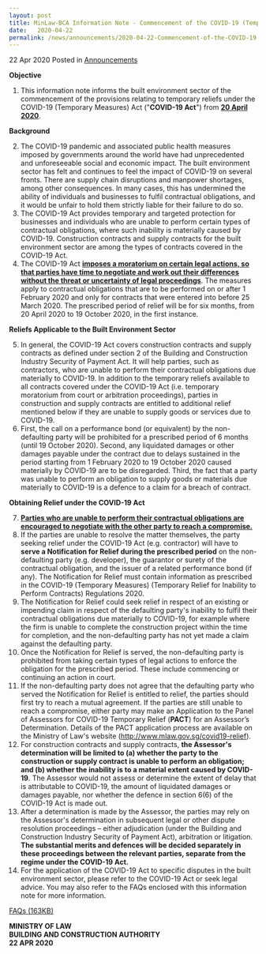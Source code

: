 ```yaml
---
layout: post
title: MinLaw-BCA Information Note - Commencement of the COVID-19 (Temporary Measures) Act 2020 - Provisions relating to Temporary Reliefs
date:   2020-04-22
permalink: /news/announcements/2020-04-22-Commencement-of-the-COVID-19-Temporary-Measures-Act-2020-Provisions-relating-to-Temporary-Reliefs
---
```


22 Apr 2020 Posted in [Announcements](/news/announcements)

<b>Objective</b>

<ol start="1">
<li> This information note informs the built environment sector of the commencement of the provisions relating to temporary reliefs under the COVID-19 (Temporary Measures) Act ("<b>COVID-19 Act</b>") from <b><u>20 April 2020</u></b>.</li>
</ol>
  
<b>Background</b>

<ol start="2">
<li> The COVID-19 pandemic and associated public health measures imposed by governments around the world have had unprecedented and unforeseeable social and economic impact. The built environment sector has felt and continues to feel the impact of COVID-19 on several fronts. There are supply chain disruptions and manpower shortages, among other consequences. In many cases, this has undermined the ability of individuals and businesses to fulfil contractual obligations, and it would be unfair to hold them strictly liable for their failure to do so.</li>

<li> The COVID-19 Act provides temporary and targeted protection for businesses and individuals who are unable to perform certain types of contractual obligations, where such inability is materially caused by COVID-19. Construction contracts and supply contracts for the built environment sector are among the types of contracts covered in the COVID-19 Act.</li>

<li> The COVID-19 Act <b><u>imposes a moratorium on certain legal actions, so that parties have time to negotiate and work out their differences without the threat or uncertainty of legal proceedings</u></b>. The measures apply to contractual obligations that are to be performed on or after 1 February 2020 and only for contracts that were entered into before 25 March 2020. The prescribed period of relief will be for six months, from 20 April 2020 to 19 October 2020, in the first instance.</li>
</ol>
  
<b>Reliefs Applicable to the Built Environment Sector</b>

<ol start="5">
<li> In general, the COVID-19 Act covers construction contracts and supply contracts as defined under section 2 of the Building and Construction Industry Security of Payment Act. It will help parties, such as contractors, who are unable to perform their contractual obligations due materially to COVID-19. In addition to the temporary reliefs available to all contracts covered under the COVID-19 Act (i.e. temporary moratorium from court or arbitration proceedings), parties in construction and supply contracts are entitled to additional relief mentioned below if they are unable to supply goods or services due to COVID-19.</li>

<li> First, the call on a performance bond (or equivalent) by the non-defaulting party will be prohibited for a prescribed period of 6 months (until 19 October 2020). Second, any liquidated damages or other damages payable under the contract due to delays sustained in the period starting from 1 February 2020 to 19 October 2020 caused materially by COVID-19 are to be disregarded. Third, the fact that a party was unable to perform an obligation to supply goods or materials due materially to COVID-19 is a defence to a claim for a breach of contract.</li>
</ol>

<b>Obtaining Relief under the COVID-19 Act</b>

<ol start="7">
<li> <b><u>Parties who are unable to perform their contractual obligations are encouraged to negotiate with the other party to reach a compromise.</u></b></li>

<li> If the parties are unable to resolve the matter themselves, the party seeking relief under the COVID-19 Act (e.g. contractor) will have to <b>serve a Notification for Relief during the prescribed period</b> on the non-defaulting party (e.g. developer), the guarantor or surety of the contractual obligation, and the issuer of a related performance bond (if any). The Notification for Relief must contain information as prescribed in the COVID-19 (Temporary Measures) (Temporary Relief for Inability to Perform Contracts) Regulations 2020.</li>

<li> The Notification for Relief could seek relief in respect of an existing or impending claim in respect of the defaulting party's inability to fulfil their contractual obligations due materially to COVID-19, for example where the firm is unable to complete the construction project within the time for completion, and the non-defaulting party has not yet made a claim against the defaulting party.</li>

<li> Once the Notification for Relief is served, the non-defaulting party is prohibited from taking certain types of legal actions to enforce the obligation for the prescribed period. These include commencing or continuing an action in court.</li>

<li> If the non-defaulting party does not agree that the defaulting party who served the Notification for Relief is entitled to relief, the parties should first try to reach a mutual agreement. If the parties are still unable to reach a compromise, either party may make an Application to the Panel of Assessors for COVID-19 Temporary Relief (<b>PACT</b>) for an Assessor’s Determination. Details of the PACT application process are available on the Ministry of Law's website (<a href="http://www.mlaw.gov.sg/covid19-relief">http://www.mlaw.gov.sg/covid19-relief</a>).</li>

<li> For construction contracts and supply contracts, <b>the Assessor's determination will be limited to (a) whether the party to the construction or supply contract is unable to perform an obligation; and (b) whether the inability is to a material extent caused by COVID-19</b>. The Assessor would not assess or determine the extent of delay that is attributable to COVID-19, the amount of liquidated damages or damages payable, nor whether the defence in section 6(6) of the COVID-19 Act is made out.</li>

<li> After a determination is made by the Assessor, the parties may rely on the Assessor's determination in subsequent legal or other dispute resolution proceedings – either adjudication (under the Building and Construction Industry Security of Payment Act), arbitration or litigation. <b>The substantial merits and defences will be decided separately in these proceedings between the relevant parties, separate from the regime under the COVID-19 Act.</b></li>

<li> For the application of the COVID-19 Act to specific disputes in the built environment sector, please refer to the COVID-19 Act or seek legal advice. You may also refer to the FAQs enclosed with this information note for more information.</li>
</ol>


[FAQs (163KB)](/files/news/announcements/2020/01/MinLaw-BCA_InfoNote_FAQs.pdf)


<b>MINISTRY OF LAW</b>
<br>
<b>BUILDING AND CONSTRUCTION AUTHORITY</b>
<br>
<b>22 APR 2020</b>

